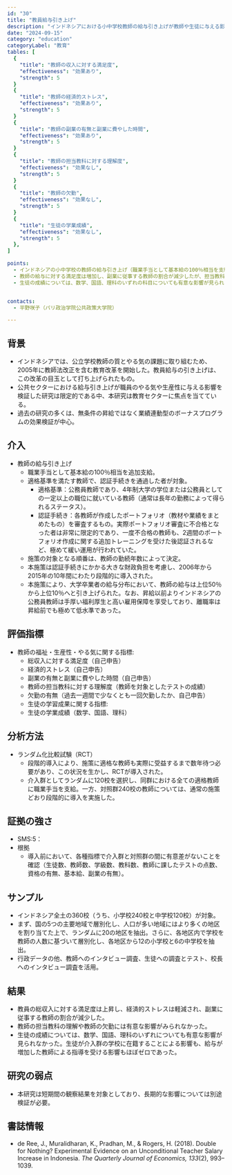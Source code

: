 ```yaml
---
id: "30"
title: "教員給与引き上げ"
description: "インドネシアにおける小中学校教師の給与引き上げが教師や生徒に与える影響"
date: "2024-09-15"
category: "education"
categoryLabel: "教育"
tables: [
  {
    "title": "教師の収入に対する満足度",
    "effectiveness": "効果あり",
    "strength": 5
  }
  {
    "title": "教師の経済的ストレス",
    "effectiveness": "効果あり",
    "strength": 5
  }
  {
    "title": "教師の副業の有無と副業に費やした時間",
    "effectiveness": "効果あり",
    "strength": 5
  }
  {
    "title": "教師の担当教科に対する理解度",
    "effectiveness": "効果なし",
    "strength": 5
  }
  {
    "title": "教師の欠勤",
    "effectiveness": "効果なし",
    "strength": 5
  }
  {
    "title": "生徒の学業成績",
    "effectiveness": "効果なし",
    "strength": 5
  },
]

points:
  - インドネシアの小中学校の教師の給与引き上げ（職業手当として基本給の100％相当を支給）の効果について、2009年から2012年にかけて検証した。
  - 教師の給与に対する満足度は増加し、副業に従事する教師の割合が減少したが、担当教科の理解や欠勤には有意な影響がみられなかった。
  - 生徒の成績については、数学、国語、理科のいずれの科目についても有意な影響が見られなかった。


contacts:
  - 平野咲子（パリ政治学院公共政策大学院）

---
```


## 背景
- インドネシアでは、公立学校教師の質とやる気の課題に取り組むため、2005年に教師法改正を含む教育改革を開始した。教員給与の引き上げは、この改革の目玉として打ち上げられたもの。
- 公共セクターにおける給与引き上げが職員のやる気や生産性に与える影響を検証した研究は限定的である中、本研究は教育セクターに焦点を当てている。
- 過去の研究の多くは、無条件の昇給ではなく業績連動型のボーナスプログラムの効果検証が中心。


## 介入
- 教師の給与引き上げ
  - 職業手当として基本給の100％相当を追加支給。
  - 適格基準を満たす教師で、認証手続きを通過した者が対象。
    - 適格基準：公務員教師であり、4年制大学の学位または公務員としての一定以上の職位に就いている教師（通常は長年の勤務によって得られるステータス）。
    - 認証手続き：各教師が作成したポートフォリオ（教材や業績をまとめたもの）を審査するもの。実際ポートフォリオ審査に不合格となった者は非常に限定的であり、一度不合格の教師も、2週間のポートフォリオ作成に関する追加トレーニングを受けた後認証されるなど、極めて緩い運用が行われていた。
  - 施策の対象となる順番は、教師の勤続年数によって決定。
  - 本施策は認証手続きにかかる大きな財政負担を考慮し、2006年から2015年の10年間にわたり段階的に導入された。
  - 本施策により、大学卒業者の給与分布において、教師の給与は上位50％から上位10％へと引き上げられた。なお、昇給以前よりインドネシアの公務員教師は手厚い福利厚生と高い雇用保障を享受しており、離職率は昇給前でも極めて低水準であった。

## 評価指標
- 教師の福祉・生産性・やる気に関する指標: 
  - 総収入に対する満足度（自己申告）
  - 経済的ストレス（自己申告）
  - 副業の有無と副業に費やした時間（自己申告）
  - 教師の担当教科に対する理解度（教師を対象としたテストの成績）
  - 欠勤の有無（過去一週間で少なくとも一回欠勤したか、自己申告）
  - 生徒の学習成果に関する指標: 
  - 生徒の学業成績（数学、国語、理科）

## 分析方法
  - ランダム化比較試験（RCT）
    - 段階的導入により、施策に適格な教師も実際に受益するまで数年待つ必要があり、この状況を生かし、RCTが導入された。
    - 介入群としてランダムに120校を選択し、同群における全ての適格教師に職業手当を支給。一方、対照群240校の教師については、通常の施策どおり段階的に導入を実施した。

## 証拠の強さ
- SMS:5：
- 根拠
  - 導入前において、各種指標で介入群と対照群の間に有意差がないことを確認（生徒数、教師数、学級数、教科数、教師に課したテストの点数、資格の有無、基本給、副業の有無）。

## サンプル
- インドネシア全土の360校（うち、小学校240校と中学校120校）が対象。
- まず、国の5つの主要地域で層別化し、人口が多い地域にはより多くの地区を割り当てた上で、ランダムに20の地区を抽出。さらに、各地区内で学校を教師の人数に基づいて層別化し、各地区から12の小学校と6の中学校を抽出。
- 行政データの他、教師へのインタビュー調査、生徒への調査とテスト、校長へのインタビュー調査を活用。

## 結果
- 教員の総収入に対する満足度は上昇し、経済的ストレスは軽減され、副業に従事する教師の割合が減少した。
- 教師の担当教科の理解や教師の欠勤には有意な影響がみられなかった。
- 生徒の成績については、数学、国語、理科のいずれについても有意な影響が見られなかった。生徒が介入群の学校に在籍することによる影響も、給与が増加した教師による指導を受ける影響もほぼゼロであった。

## 研究の弱点
- 本研究は短期間の観察結果を対象としており、長期的な影響については別途検証が必要。

## 書誌情報
  - de Ree, J., Muralidharan, K., Pradhan, M., & Rogers, H. (2018). Double for Nothing? Experimental Evidence on an Unconditional Teacher Salary Increase in Indonesia. *The Quarterly Journal of Economics, 133*(2), 993–1039.


